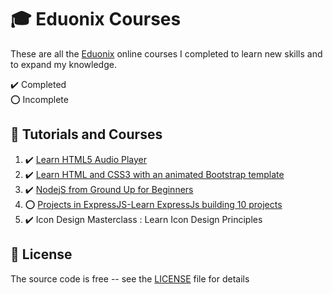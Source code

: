 # :mortar_board: Eduonix Courses

These are all the [Eduonix][eduonix] online courses I completed to learn new skills and to expand my knowledge.

:heavy_check_mark: Completed  
:o: Incomplete

## :beginner: Tutorials and Courses

1. :heavy_check_mark: [Learn HTML5 Audio Player](learn-html5-audio-player/)
2. :heavy_check_mark: [Learn HTML and CSS3 with an animated Bootstrap template](learn-html-and-css3-with-an-animated-bootstrap-template/)
3. :heavy_check_mark: [NodejS from Ground Up for Beginners](nodejs-from-ground-up-for-beginners/)
4. :o: [Projects in ExpressJS-Learn ExpressJs building 10 projects](projects-in-expressjs-learn-expressjs-building-10-projects/)
5. :heavy_check_mark: Icon Design Masterclass : Learn Icon Design Principles

## :page_with_curl: License

The source code is free -- see the [LICENSE](LICENSE) file for details

[eduonix]: https://www.eduonix.com/
